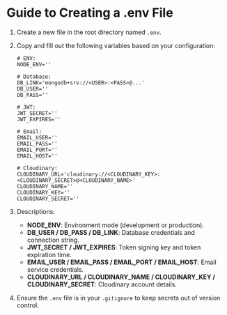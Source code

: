 # Guide to Creating a .env File

1. Create a new file in the root directory named `.env`.
2. Copy and fill out the following variables based on your configuration:

   ```plaintext
   # ENV:
   NODE_ENV=''

   # Database:
   DB_LINK='mongodb+srv://<USER>:<PASS>@...'
   DB_USER=''
   DB_PASS=''

   # JWT:
   JWT_SECRET=''
   JWT_EXPIRES=''

   # Email:
   EMAIL_USER=''
   EMAIL_PASS=''
   EMAIL_PORT=''
   EMAIL_HOST=''

   # Cloudinary:
   CLOUDINARY_URL='cloudinary://<CLOUDINARY_KEY>:<CLOUDINARY_SECRET>@<CLOUDINARY_NAME>'
   CLOUDINARY_NAME=''
   CLOUDINARY_KEY=''
   CLOUDINARY_SECRET=''
   ```

3. Descriptions:

   - **NODE_ENV**: Environment mode (development or production).
   - **DB_USER / DB_PASS / DB_LINK**: Database credentials and connection string.
   - **JWT_SECRET / JWT_EXPIRES**: Token signing key and token expiration time.
   - **EMAIL_USER / EMAIL_PASS / EMAIL_PORT / EMAIL_HOST**: Email service credentials.
   - **CLOUDINARY_URL / CLOUDINARY_NAME / CLOUDINARY_KEY / CLOUDINARY_SECRET**: Cloudinary account details.

4. Ensure the `.env` file is in your `.gitignore` to keep secrets out of version control.
